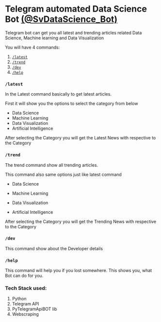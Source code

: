 # Telegram automated Data Science Bot [(@SvDataScience_Bot)](https://t.me/svdatascience_bot)

Telegram bot can get you all latest and trending articles related Data Science, Machine learning and Data Visualization

You will have 4 commands:
1. [`/latest`](https://github.com/maheshthedev/DataScience_Bot#latest)
2. [`/trend`](https://github.com/maheshthedev/DataScience_Bot#trend)
3. [`/dev`](https://github.com/maheshthedev/DataScience_Bot#dev)
4. [`/help`](https://github.com/maheshthedev/DataScience_Bot#help)

### `/latest`
In the Latest command basically to get latest articles.

First it will show you the options to select the category from below
* Data Science
* Machine Learning
* Data Visualization
* Artificial Intelligence

After selecting the Category you will get the Latest News with respective to the Category

### `/trend`
The trend command show all trending articles.

This command also same options just like latest command
* Data Science

* Machine Learning

* Data Visualization

* Artificial Intelligence

After selecting the Category you will get the Trending News with respective to the Category

### `/dev`
This command show about the Developer details

### `/help`
This command will help you if you lost somewhere. This shows you, what Bot can do for you.

### Tech Stack used:
1. Python
2. Telegram API
3. PyTelegramApiBOT lib
4. Webscraping
